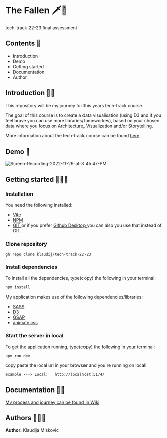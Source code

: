 # The Fallen 🗡️🐉
tech-track-22-23 final assessment 

## Contents 🔖
- Introduction
- Demo
- Getting started
- Documentation
- Author


## Introduction 👋🏻
This repository will be my journey for this years tech-track course. 

The goal of this course is to create a data visualisation (using D3 and if you feel brave you can use more libraries/fameworkes), based on your chosen data where you focus on Architecture, Visualization and/or Storytelling.

More information about the tech-track course can be found [ here ](https://github.com/cmda-tt/course-22-23)



## Demo 👾
![Screen-Recording-2022-11-29-at-3 45 47-PM](https://user-images.githubusercontent.com/89772847/204560743-414b1c1e-a495-449b-9822-39d8d9aa37e7.gif)



## Getting started 👩🏻‍💻
### Installation

You need the following installed:
- [ Vite ](https://vitejs.dev/)
- [ NPM ](https://docs.npmjs.com/)
- [ GIT ](https://git-scm.com/downloads) or if you prefer [ Github Desktop ](https://desktop.github.com/) you can also you use that instead of GIT.

### Clone repository
```
gh repo clone klaudij/tech-track-22-23
```


### Install dependencies
To install all the dependencies, type(copy) the following in your terminal:

```
npm install
```

My application makes use of the following dependencies/libraries:
- [ SASS ](https://sass-lang.com/install)
- [ D3 ](https://www.npmjs.com/package/d3)
- [ GSAP ](https://greensock.com/docs/v3/Installation)
- [ animate.css ](https://animate.style/)


### Start the server in local
To get the application running, type(copy) the following in your terminal:

```
npm run dev
```

copy paste the local url in your browser and you're running on local!
```
example ---> Local:   http://localhost:5174/
```

## Documentation ✍🏻
[ My process and journey can be found in Wiki ](https://github.com/klaudij/tech-track-22-23/wiki)


## Authors 🙋🏻‍♀️
**Author:** Klaudija Miskovic
